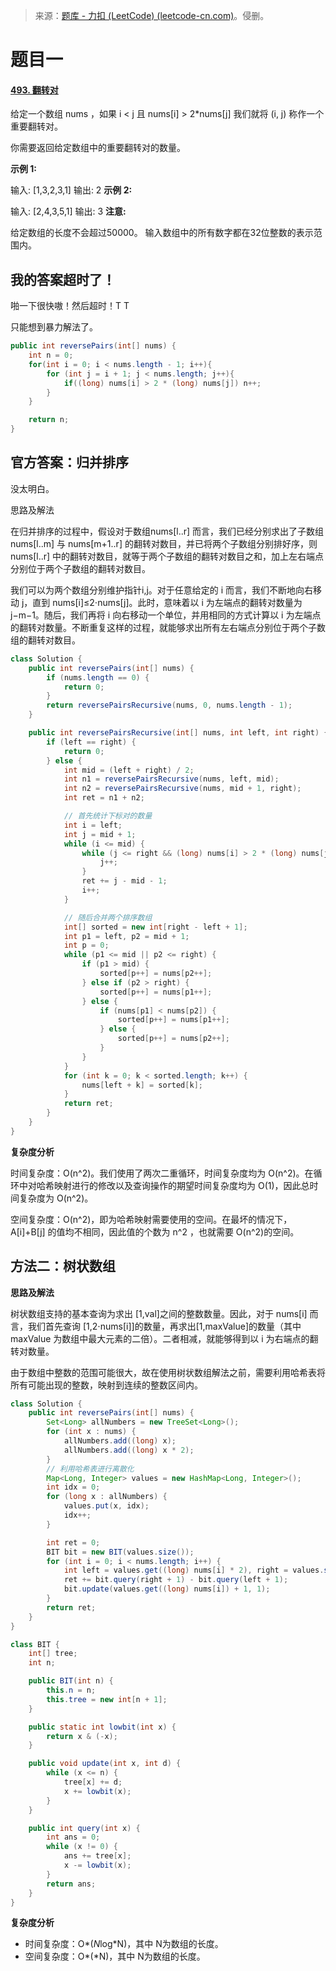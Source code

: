 > 来源：[题库 - 力扣 (LeetCode) (leetcode-cn.com)](https://leetcode-cn.com/problems/)。侵删。

# 题目一

#### [493. 翻转对](https://leetcode-cn.com/problems/reverse-pairs/)

给定一个数组 nums ，如果 i < j 且 nums[i] > 2*nums[j] 我们就将 (i, j) 称作一个重要翻转对。

你需要返回给定数组中的重要翻转对的数量。

**示例 1:**

输入: [1,3,2,3,1]
输出: 2
**示例 2:**

输入: [2,4,3,5,1]
输出: 3
**注意:**

给定数组的长度不会超过50000。
输入数组中的所有数字都在32位整数的表示范围内。



## 我的答案超时了！

啪一下很快嗷！然后超时！T T

只能想到暴力解法了。

```java
public int reversePairs(int[] nums) {
    int n = 0;
    for(int i = 0; i < nums.length - 1; i++){
        for (int j = i + 1; j < nums.length; j++){
            if((long) nums[i] > 2 * (long) nums[j]) n++;
        }
    }

    return n;
}
```





## 官方答案：归并排序

没太明白。

思路及解法

在归并排序的过程中，假设对于数组nums[l..r] 而言，我们已经分别求出了子数组nums[l..m] 与 nums[m+1..r] 的翻转对数目，并已将两个子数组分别排好序，则nums[l..r] 中的翻转对数目，就等于两个子数组的翻转对数目之和，加上左右端点分别位于两个子数组的翻转对数目。

我们可以为两个数组分别维护指针i,j。对于任意给定的 i 而言，我们不断地向右移动 j，直到 nums[i]≤2⋅nums[j]。此时，意味着以 i 为左端点的翻转对数量为j−m−1。随后，我们再将 i 向右移动一个单位，并用相同的方式计算以 i 为左端点的翻转对数量。不断重复这样的过程，就能够求出所有左右端点分别位于两个子数组的翻转对数目。

```java
class Solution {
    public int reversePairs(int[] nums) {
        if (nums.length == 0) {
            return 0;
        }
        return reversePairsRecursive(nums, 0, nums.length - 1);
    }

    public int reversePairsRecursive(int[] nums, int left, int right) {
        if (left == right) {
            return 0;
        } else {
            int mid = (left + right) / 2;
            int n1 = reversePairsRecursive(nums, left, mid);
            int n2 = reversePairsRecursive(nums, mid + 1, right);
            int ret = n1 + n2;

            // 首先统计下标对的数量
            int i = left;
            int j = mid + 1;
            while (i <= mid) {
                while (j <= right && (long) nums[i] > 2 * (long) nums[j]) {
                    j++;
                }
                ret += j - mid - 1;
                i++;
            }

            // 随后合并两个排序数组
            int[] sorted = new int[right - left + 1];
            int p1 = left, p2 = mid + 1;
            int p = 0;
            while (p1 <= mid || p2 <= right) {
                if (p1 > mid) {
                    sorted[p++] = nums[p2++];
                } else if (p2 > right) {
                    sorted[p++] = nums[p1++];
                } else {
                    if (nums[p1] < nums[p2]) {
                        sorted[p++] = nums[p1++];
                    } else {
                        sorted[p++] = nums[p2++];
                    }
                }
            }
            for (int k = 0; k < sorted.length; k++) {
                nums[left + k] = sorted[k];
            }
            return ret;
        }
    }
}
```

**复杂度分析**

时间复杂度：O(n^2)。我们使用了两次二重循环，时间复杂度均为 O(n^2)。在循环中对哈希映射进行的修改以及查询操作的期望时间复杂度均为 O(1)，因此总时间复杂度为 O(n^2)。

空间复杂度：O(n^2)，即为哈希映射需要使用的空间。在最坏的情况下，A[i]+B[j] 的值均不相同，因此值的个数为 n^2 ，也就需要 O(n^2)的空间。



## 方法二：树状数组

**思路及解法**

树状数组支持的基本查询为求出 [1,val]之间的整数数量。因此，对于 nums[i] 而言，我们首先查询 [1,2⋅nums[i]]的数量，再求出[1,maxValue]的数量（其中maxValue 为数组中最大元素的二倍）。二者相减，就能够得到以 i 为右端点的翻转对数量。

由于数组中整数的范围可能很大，故在使用树状数组解法之前，需要利用哈希表将所有可能出现的整数，映射到连续的整数区间内。

```java
class Solution {
    public int reversePairs(int[] nums) {
        Set<Long> allNumbers = new TreeSet<Long>();
        for (int x : nums) {
            allNumbers.add((long) x);
            allNumbers.add((long) x * 2);
        }
        // 利用哈希表进行离散化
        Map<Long, Integer> values = new HashMap<Long, Integer>();
        int idx = 0;
        for (long x : allNumbers) {
            values.put(x, idx);
            idx++;
        }

        int ret = 0;
        BIT bit = new BIT(values.size());
        for (int i = 0; i < nums.length; i++) {
            int left = values.get((long) nums[i] * 2), right = values.size() - 1;
            ret += bit.query(right + 1) - bit.query(left + 1);
            bit.update(values.get((long) nums[i]) + 1, 1);
        }
        return ret;
    }
}

class BIT {
    int[] tree;
    int n;

    public BIT(int n) {
        this.n = n;
        this.tree = new int[n + 1];
    }

    public static int lowbit(int x) {
        return x & (-x);
    }

    public void update(int x, int d) {
        while (x <= n) {
            tree[x] += d;
            x += lowbit(x);
        }
    }

    public int query(int x) {
        int ans = 0;
        while (x != 0) {
            ans += tree[x];
            x -= lowbit(x);
        }
        return ans;
    }
}
```

**复杂度分析**

- 时间复杂度：O*(*N*log*N)，其中 N为数组的长度。
- 空间复杂度：O*(*N)，其中 N为数组的长度。


